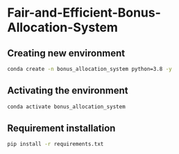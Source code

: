 # Fair-and-Efficient-Bonus-Allocation-System

## Creating new environment
```bash
conda create -n bonus_allocation_system python=3.8 -y
```

## Activating the environment

```bash 
conda activate bonus_allocation_system
```

## Requirement installation 

```bash
pip install -r requirements.txt
```

